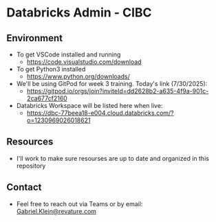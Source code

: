 # Databricks Admin - CIBC

## Environment
  - To get VSCode installed and running
    - https://code.visualstudio.com/download
  - To get Python3 installed
    - https://www.python.org/downloads/
  - We'll be using GitPod for week 3 training. Today's link (7/30/2025):
    - https://gitpod.io/orgs/join?inviteId=dd2628b2-a635-4f9a-901c-2ca677cf2160
  - Databricks Workspace will be listed here when live:
    - https://dbc-77beea18-e004.cloud.databricks.com/?o=1230969026018621

## Resources
  - I'll work to make sure resourses are up to date and organized in this repository

## Contact
  - Feel free to reach out via Teams or by email: Gabriel.Klein@revature.com
